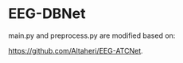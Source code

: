# EEG-DBNet

main.py and preprocess.py are modified based on:

https://github.com/Altaheri/EEG-ATCNet.
